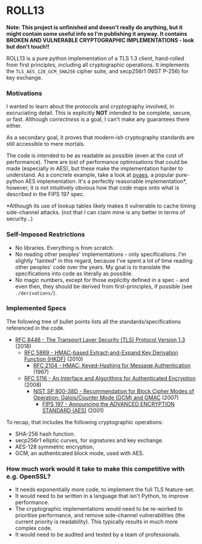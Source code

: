 # ROLL13

**Note: This project is unfinished and doesn't really do anything, but it might contain some useful info so I'm publishing it anyway. It contains BROKEN AND VULNERABLE CRYPTOGRAPHIC IMPLEMENTATIONS - look but don't touch!!**

ROLL13 is a pure python implementation of a TLS 1.3 client, hand-rolled from first principles, including all cryptographic operations. It implements the `TLS_AES_128_GCM_SHA256` cipher suite, and secp256r1 (NIST P-256) for key exchange.

### Motivations

I wanted to learn about the protocols and cryptography involved, in excruciating detail. This is explicitly **NOT** intended to be complete, secure, or fast. Although *correctness* is a goal, I can't make any guarantees there either.

As a secondary goal, it proves that modern-ish cryptography standards are still accessible to mere mortals.

The code is intended to be as readable as possible (even at the cost of performance).
There are lost of performance optimisations that could be made (especially in AES),
but these make the implementation harder to understand. As a concrete example,
take a look at [pyaes](https://github.com/ricmoo/pyaes/blob/master/pyaes/aes.py),
a popular pure-python AES implementation. It's a perfectly reasonable implementation\*,
however, it is not intuitively obvious how that code maps onto what is described
in the FIPS 197 spec.

\*Although its use of lookup tables likely makes it vulnerable to cache timing
side-channel attacks. (not that I can claim mine is any better in terms of security...)

### Self-Imposed Restrictions

- No libraries. Everything is from scratch.
- No reading other peoples' implementations - only specifications. I'm slightly "tainted" in this regard, because I've spent a lot of time reading other peoples' code over the years. My goal is to translate the specifications into code as literally as possible.
- No magic numbers, except for those explicitly defined in a spec - and even then, they should be derived from first-principles, if possible (see `./derivations/`).

### Implemented Specs

The following tree of bullet points lists all the standards/specifications referenced in the code.

- [RFC 8446 - The Transport Layer Security (TLS) Protocol Version 1.3](https://datatracker.ietf.org/doc/html/rfc8446) (2018)
  - [RFC 5869 - HMAC-based Extract-and-Expand Key Derivation Function (HKDF)](https://datatracker.ietf.org/doc/html/rfc5869) (2010)
    - [RFC 2104 - HMAC: Keyed-Hashing for Message Authentication](https://datatracker.ietf.org/doc/html/rfc2104) (1997)
  - [RFC 5116 - An Interface and Algorithms for Authenticated Encryption](https://datatracker.ietf.org/doc/html/rfc5116) (2008)
    - [NIST SP 800-38D - Recommendation for Block Cipher Modes of Operation:  Galois/Counter Mode (GCM) and GMAC](https://nvlpubs.nist.gov/nistpubs/Legacy/SP/nistspecialpublication800-38d.pdf) (2007)
      - [FIPS 197 - Announcing the ADVANCED ENCRYPTION STANDARD (AES)](https://nvlpubs.nist.gov/nistpubs/FIPS/NIST.FIPS.197.pdf) (2001)

To recap, that includes the following cryptographic operations:

 - SHA-256 hash function.
 - secp256r1 elliptic curves, for signatures and key exchange.
 - AES-128 symmetric encryption,
 - GCM, an authenticated block mode, used with AES.

### How much work would it take to make this competitive with e.g. OpenSSL?

- It needs exponentially more code, to implement the full TLS feature-set.
- It would need to be written in a language that isn't Python, to improve performance.
- The cryptographic implementations would need to be re-worked to prioritise performance, and remove side-channel vulnerabilities (the current priority is readability). This typically results in much more complex code.
- It would need to be audited and tested by a team of professionals.
